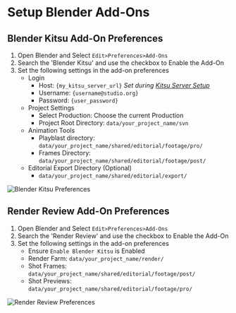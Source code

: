 
# Setup Blender Add-Ons

## Blender Kitsu Add-On Preferences

 1. Open Blender and Select `Edit>Preferences>Add-Ons`
 2. Search the 'Blender Kitsu' and use the checkbox to Enable the Add-On
 3. Set the following settings in the add-on preferences
    - Login  
        - Host: `{my_kitsu_server_url}` *Set during [Kitsu Server Setup](/td-guide/kitsu_server)*
        - Username: `{username@studio.org}`
        - Password: `{user_password}`
    - Project Settings
        - Select Production: Choose the current Production
        - Project Root Directory: `data/your_project_name/svn`
    - Animation Tools
        - Playblast directory: `data/your_project_name/shared/editorial/footage/pro/`
        - Frames Directory: `data/your_project_name/shared/editorial/footage/post/`
    - Editorial Export Directory (Optional)
        - `data/your_project_name/shared/editorial/export/`
<!--
TODO Replace Image
-->
![Blender Kitsu Preferences](/media/td-guide/kitsu_pref.jpg)

## Render Review Add-On Preferences
 1. Open Blender and Select `Edit>Preferences>Add-Ons`
 2. Search the 'Render Review' and use the checkbox to Enable the Add-On
 3. Set the following settings in the add-on preferences
    - Ensure `Enable Blender Kitsu` is Enabled
    - Render Farm: `data/your_project_name/render/`
    - Shot Frames: `data/your_project_name/shared/editorial/footage/post/`
    - Shot Previews: `data/your_project_name/shared/editorial/footage/pro/`

![Render Review Preferences](/media/td-guide/render_review_pref.jpg)